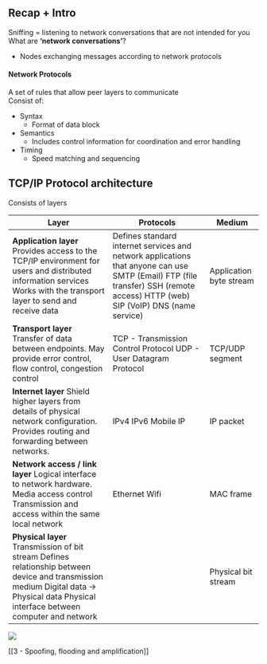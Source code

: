 ## Recap \+ Intro

Sniffing \= listening to network conversations that are not intended for you  
What are **‘network conversations’**?

- Nodes exchanging messages according to network protocols

#### Network Protocols

A set of rules that allow peer layers to communicate  
Consist of:

- Syntax  
  - Format of data block  
- Semantics  
  - Includes control information for coordination and error handling  
- Timing  
  - Speed matching and sequencing

## TCP/IP Protocol architecture

Consists of layers

| Layer | Protocols | Medium |
| ----- | ----- | ----- |
| **Application layer** Provides access to the TCP/IP environment for users and distributed information services Works with the transport layer to send and receive data | Defines standard internet services and network applications that anyone can use SMTP (Email) FTP (file transfer) SSH (remote access) HTTP (web) SIP (VoIP) DNS (name service) | Application byte stream |
| **Transport layer** Transfer of data between endpoints. May provide error control, flow control, congestion control | TCP \- Transmission Control Protocol UDP \- User Datagram Protocol | TCP/UDP segment |
| **Internet layer** Shield higher layers from details of physical network configuration.  Provides routing and forwarding between networks. | IPv4 IPv6 Mobile IP | IP packet |
| **Network access / link layer** Logical interface to network hardware. Media access control Transmission and access within the same local network | Ethernet Wifi  | MAC frame |
| **Physical layer** Transmission of bit stream Defines relationship between device and transmission medium Digital data \-\> Physical data Physical interface between computer and network |  | Physical bit stream |
![](https://lh7-rt.googleusercontent.com/docsz/AD_4nXf4lBHZuzLIWpc3z15uWnz-BhuvhVJRIoB0ZqLhaeVw6kaHlROZknnknbeQnsEtOPtJmmbhOtIavi1MUHsQ4Re6HGs-qPNw2u8WkhsN8_6nBOzzqb4oaggw3AYcrLeVHPcTsCb5wg?key=QsrhzRGmibZ4Z-AewHplBmKW)

[[3 - Spoofing, flooding and amplification]]